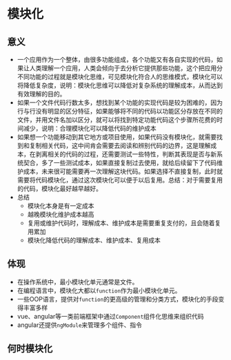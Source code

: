# 模块化

## 意义

* 一个应用作为一个整体，由很多功能组成，各个功能又有各自实现的代码，如果让人类理解一个应用，人类会倾向于去分析它提供那些功能，这个把应用分不同功能的过程就是模块化思维，可见模块化符合人的思维模式，模块化可以将降低复杂度，说明：模块化思维可以降低对复杂系统的理解成本，从而达到有效理解的目的。
* 如果一个文件代码行数太多，想找到某个功能的实现代码是较为困难的，因为行与行没有明显的区分特征，如果能够将不同的代码以功能区分存放在不同的文件，并用文件名加以区分，就可以将找到特定功能代码这个步骤所花费的时间减少，说明：合理模块化可以降低代码的维护成本
* 如果想一个功能移动到其它地方或项目使用，如果代码没有模块化，就需要找到和复制相关代码，这中间肯会需要去阅读和辨别代码的边界，这是理解成本，在剥离相关的代码的过程，还需要测试一些特性，判断其表现是否与新系统契合，多了一些测试成本，如果直接复制过去使用，就给后续留下了代码维护成本，未来很可能需要再一次理解这块代码。如果选择不直接复制，此时就需要将代码模块化，通过这次模块化可以便于以后复用。总结：对于需要复用的代码，模块化最好越早越好。
* 总结
  * 模块化本身是有一定成本
  * 越晚模块化维护成本越高
  * 复用或维护代码时，理解成本、维护成本是需要重复支付的，且会随着复用累加
  * 模块化降低代码的理解成本、维护成本、复用成本

## 体现

* 在操作系统中，最小模块化单元通常是文件。
* 在编程语言中，模块化大都以`function`作为最小模块化单元。
* 一些OOP语言，提供对`function`的更高级的管理和分类方式，模块化的手段变得丰富多样
* vue、angular等一类前端框架中通过`Component`组件化思维来组织代码
* angular还提供`ngModule`来管理多个组件、指令

## 何时模块化